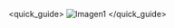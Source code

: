 <quick_guide>
![Imagen1](http://static.energysistem.com/images/manuals/42259/543d03d66e3be.jpg)
</quick_guide>


